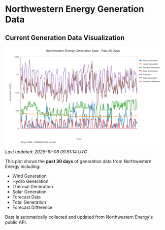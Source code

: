 # Northwestern Energy Generation Data

## Current Generation Data Visualization

![Northwestern Energy Generation Data](images/nwe_generation_plot.svg)

*Last updated: 2025-10-08 09:51:14 UTC*

This plot shows the **past 30 days** of generation data from Northwestern Energy including:
- Wind Generation
- Hydro Generation  
- Thermal Generation
- Solar Generation
- Forecast Data
- Total Generation
- Forecast Difference

Data is automatically collected and updated from Northwestern Energy's public API.

